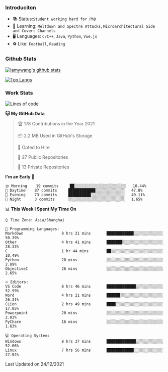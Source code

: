 ### Introduciton

- 📚 Status:`Student working hard for PhD`
- 🔎 Learning: `Meltdown and Spectre Attacks`, `Microarchitectural Side and Covert Channels`
- 🖥️ Languages: `C/C++`, `Java`, `Python`, `Vue.js`
- ⚽ Like: `Football`, `Reading`

### Github Stats

[![iamywang's github stats](https://github-readme-stats.vercel.app/api?username=iamywang&count_private=true&show_icons=true)]()

[![Top Langs](https://github-readme-stats.vercel.app/api/top-langs/?username=iamywang&layout=compact)]()

### Work Stats

<!--START_SECTION:waka-->
![Lines of code](https://img.shields.io/badge/From%20Hello%20World%20I%27ve%20Written-538%20Thousand%20lines%20of%20code-blue)

**🐱 My GitHub Data** 

> 🏆 178 Contributions in the Year 2021
 > 
> 📦 2.2 MB Used in GitHub's Storage 
 > 
> 💼 Opted to Hire
 > 
> 📜 27 Public Repositories 
 > 
> 🔑 13 Private Repositories  
 > 
**I'm an Early 🐤** 

```text
🌞 Morning    19 commits     ██░░░░░░░░░░░░░░░░░░░░░░░   10.44% 
🌆 Daytime    87 commits     ████████████░░░░░░░░░░░░░   47.8% 
🌃 Evening    73 commits     ██████████░░░░░░░░░░░░░░░   40.11% 
🌙 Night      3 commits      ░░░░░░░░░░░░░░░░░░░░░░░░░   1.65%

```


📊 **This Week I Spent My Time On** 

```text
⌚︎ Time Zone: Asia/Shanghai

💬 Programming Languages: 
Markdown                 8 hrs 21 mins       ████████████░░░░░░░░░░░░░   50.39% 
Other                    4 hrs 41 mins       ███████░░░░░░░░░░░░░░░░░░   28.33% 
C                        1 hr 44 mins        ██░░░░░░░░░░░░░░░░░░░░░░░   10.49% 
Python                   28 mins             ░░░░░░░░░░░░░░░░░░░░░░░░░   2.89% 
ObjectiveC               26 mins             ░░░░░░░░░░░░░░░░░░░░░░░░░   2.65%

🔥 Editors: 
VS Code                  8 hrs 46 mins       █████████████░░░░░░░░░░░░   52.99% 
Word                     4 hrs 21 mins       ██████░░░░░░░░░░░░░░░░░░░   26.31% 
CLion                    2 hrs 49 mins       ████░░░░░░░░░░░░░░░░░░░░░   17.05% 
Powerpoint               20 mins             ░░░░░░░░░░░░░░░░░░░░░░░░░   2.03% 
PyCharm                  16 mins             ░░░░░░░░░░░░░░░░░░░░░░░░░   1.63%

💻 Operating System: 
Windows                  8 hrs 37 mins       █████████████░░░░░░░░░░░░   52.06% 
Linux                    7 hrs 56 mins       ████████████░░░░░░░░░░░░░   47.94%

```


 Last Updated on 24/12/2021
<!--END_SECTION:waka-->
